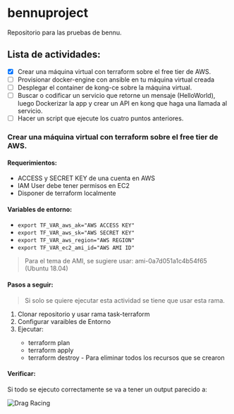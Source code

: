 # bennuproject
Repositorio para las pruebas de bennu.

## Lista de actividades:

- [x] Crear una máquina virtual con terraform sobre el free tier de AWS.
- [ ] Provisionar docker-engine con ansible en tu máquina virtual creada
- [ ] Desplegar el container de kong-ce sobre la máquina virtual.
- [ ] Buscar o codificar un servicio que retorne un mensaje (HelloWorld), luego Dockerizar la app y crear un API en kong que haga una llamada al servicio.
- [ ] Hacer un script que ejecute los cuatro puntos anteriores.

### Crear una máquina virtual con terraform sobre el free tier de AWS.

#### Requerimientos:

<ul>
<li>ACCESS y SECRET KEY de una cuenta en AWS</li>
<li>IAM User debe tener permisos en EC2</li>
<li>Disponer de terraform localmente</li>
</ul>

#### Variables de entorno:

<ul>
<li><code>export TF_VAR_aws_ak="AWS ACCESS KEY"</code></li>
<li><code>export TF_VAR_aws_sk="AWS SECRET KEY"</code></li>
<li><code>export TF_VAR_aws_region="AWS REGION"</code></li>
<li><code>export TF_VAR_ec2_ami_id="AWS AMI ID"</code></li>
</ul>

> Para el tema de AMI, se sugiere usar: ami-0a7d051a1c4b54f65 (Ubuntu 18.04)

#### Pasos a seguir:

> Si solo se quiere ejecutar esta actividad se tiene que usar esta rama.

<ol>
<li>Clonar repositorio y usar rama task-terraform</li>
<li>Configurar varaibles de Entorno</li>
<li>Ejecutar: </li>
<ul>
<li>terraform plan</li>
<li>terraform apply</li>
<li>terraform destroy - Para eliminar todos los recursos que se crearon</li>
</ul>
</ol>

#### Verificar:

Si todo se ejecuto correctamente se va a tener un output parecido a:

![Drag Racing](https://minecraftbox-extras.s3.amazonaws.com/output-task-1.png)
